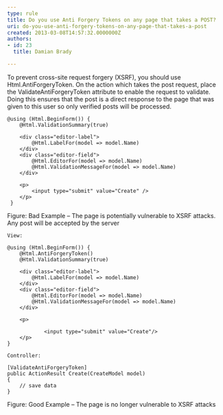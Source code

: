 ```yaml
---
type: rule
title: Do you use Anti Forgery Tokens on any page that takes a POST?
uri: do-you-use-anti-forgery-tokens-on-any-page-that-takes-a-post
created: 2013-03-08T14:57:32.0000000Z
authors:
- id: 23
  title: Damian Brady

---
```


 
To prevent cross-site request forgery (XSRF), you should use Html.AntiForgeryToken. On the action which takes the post request, place the ValidateAntiForgeryToken attribute to enable the request to validate.  Doing this ensures that the post is a direct response to the page that was given to this user so only verified posts will be processed.
 

```
@using (Html.BeginForm()) {
    @Html.ValidationSummary(true)

    <div class="editor-label">
        @Html.LabelFor(model => model.Name)
    </div>
    <div class="editor-field">
        @Html.EditorFor(model => model.Name)
        @Html.ValidationMessageFor(model => model.Name)
    </div>

    <p>
        <input type="submit" value="Create" />
    </p>
 }
```

Figure: Bad Example – The page is potentially vulnerable to XSRF attacks. Any post will be accepted by the server

```
View:

@using (Html.BeginForm()) {
    @Html.AntiForgeryToken()
    @Html.ValidationSummary(true)

    <div class="editor-label">
        @Html.LabelFor(model => model.Name)
    </div>
    <div class="editor-field">
        @Html.EditorFor(model => model.Name)
        @Html.ValidationMessageFor(model => model.Name)
    </div>

    <p>
        
            <input type="submit" value="Create"/>
    </p>
}

Controller:

[ValidateAntiForgeryToken]
public ActionResult Create(CreateModel model)
{
    // save data
}
```

Figure: Good Example – The page is no longer vulnerable to XSRF attacks

